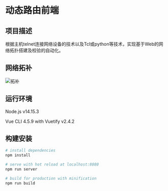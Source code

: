 # 动态路由前端

## 项目描述

根据主机telnet连接网络设备的技术以及Tcl或python等技术，实现基于Web的网络拓扑搭建及校验的自动化。

## 网络拓补

![拓补](https://github.com/HaoNShi/DynamicRouteFrontend/src/assets/Topography.png)

## 运行环境

Node.js v14.15.3

Vue CLI 4.5.9 with Vuetify v2.4.2

## 构建安装

``` bash
# install dependencies
npm install

# serve with hot reload at localhost:8080
npm run server

# build for production with minification
npm run build
```